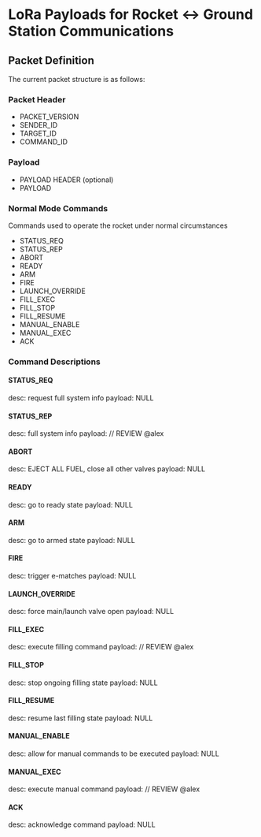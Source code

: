 # LoRa Payloads for Rocket <-> Ground Station Communications

## Packet Definition
The current packet structure is as follows:

### Packet Header
- PACKET\_VERSION
- SENDER\_ID
- TARGET\_ID
- COMMAND\_ID

### Payload
- PAYLOAD HEADER (optional)
- PAYLOAD

### Normal Mode Commands
Commands used to operate the rocket under normal circumstances

- STATUS\_REQ 
- STATUS\_REP 
- ABORT 
- READY 
- ARM 
- FIRE 
- LAUNCH_OVERRIDE 
- FILL\_EXEC 
- FILL\_STOP 
- FILL\_RESUME 
- MANUAL\_ENABLE 
- MANUAL\_EXEC 
- ACK 

### Command Descriptions

#### STATUS\_REQ 
desc: request full system info
payload: NULL

#### STATUS\_REP 
desc: full system info
payload: // REVIEW @alex

#### ABORT 
desc: EJECT ALL FUEL, close all other valves
payload: NULL

#### READY 
desc: go to ready state
payload: NULL

#### ARM 
desc: go to armed state
payload: NULL

#### FIRE 
desc: trigger e-matches
payload: NULL

#### LAUNCH_OVERRIDE 
desc: force main/launch valve open
payload: NULL

#### FILL\_EXEC 
desc: execute filling command
payload: // REVIEW @alex

#### FILL\_STOP 
desc: stop ongoing filling state
payload: NULL

#### FILL\_RESUME 
desc: resume last filling state
payload: NULL

#### MANUAL\_ENABLE 
desc: allow for manual commands to be executed
payload: NULL

#### MANUAL\_EXEC 
desc: execute manual command
payload: // REVIEW @alex

#### ACK 
desc: acknowledge command
payload: NULL

